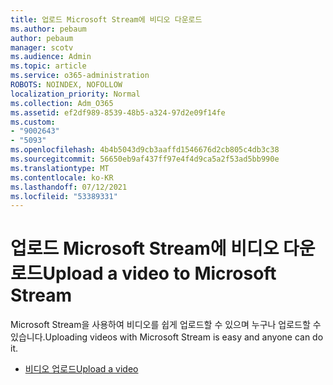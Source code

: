 ```yaml
---
title: 업로드 Microsoft Stream에 비디오 다운로드
ms.author: pebaum
author: pebaum
manager: scotv
ms.audience: Admin
ms.topic: article
ms.service: o365-administration
ROBOTS: NOINDEX, NOFOLLOW
localization_priority: Normal
ms.collection: Adm_O365
ms.assetid: ef2df989-8539-48b5-a324-97d2e09f14fe
ms.custom:
- "9002643"
- "5093"
ms.openlocfilehash: 4b4b5043d9cb3aaffd1546676d2cb805c4db3c38
ms.sourcegitcommit: 56650eb9af437ff97e4f4d9ca5a2f53ad5bb990e
ms.translationtype: MT
ms.contentlocale: ko-KR
ms.lasthandoff: 07/12/2021
ms.locfileid: "53389331"
---
```

# <a name="upload-a-video-to-microsoft-stream"></a><span data-ttu-id="29302-102">업로드 Microsoft Stream에 비디오 다운로드</span><span class="sxs-lookup"><span data-stu-id="29302-102">Upload a video to Microsoft Stream</span></span>

<span data-ttu-id="29302-103">Microsoft Stream을 사용하여 비디오를 쉽게 업로드할 수 있으며 누구나 업로드할 수 있습니다.</span><span class="sxs-lookup"><span data-stu-id="29302-103">Uploading videos with Microsoft Stream is easy and anyone can do it.</span></span>

- [<span data-ttu-id="29302-104">비디오 업로드</span><span class="sxs-lookup"><span data-stu-id="29302-104">Upload a video</span></span>](/stream/portal-upload-video)
